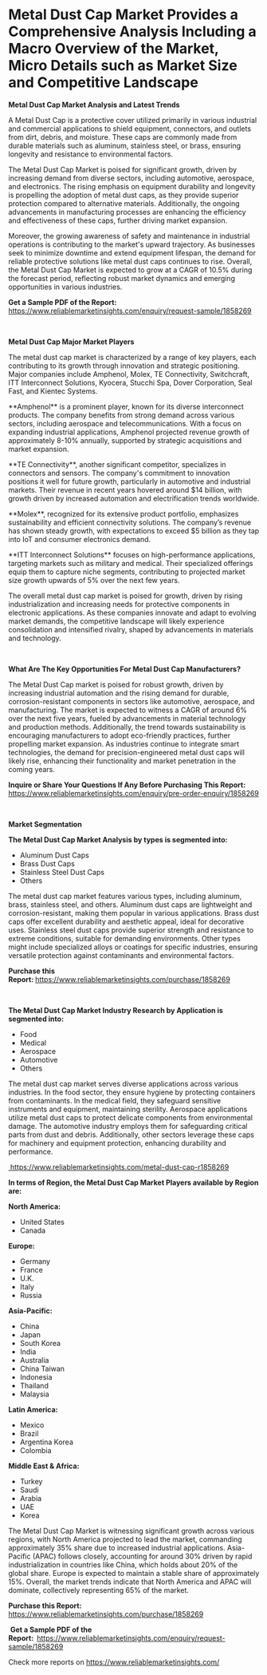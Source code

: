 <p><h1>Metal Dust Cap Market Provides a Comprehensive Analysis Including a Macro Overview of the Market, Micro Details such as Market Size and Competitive Landscape</h1></p><p><strong>Metal Dust Cap Market Analysis and Latest Trends</strong></p>
<p><p>A Metal Dust Cap is a protective cover utilized primarily in various industrial and commercial applications to shield equipment, connectors, and outlets from dirt, debris, and moisture. These caps are commonly made from durable materials such as aluminum, stainless steel, or brass, ensuring longevity and resistance to environmental factors.</p><p>The Metal Dust Cap Market is poised for significant growth, driven by increasing demand from diverse sectors, including automotive, aerospace, and electronics. The rising emphasis on equipment durability and longevity is propelling the adoption of metal dust caps, as they provide superior protection compared to alternative materials. Additionally, the ongoing advancements in manufacturing processes are enhancing the efficiency and effectiveness of these caps, further driving market expansion.</p><p>Moreover, the growing awareness of safety and maintenance in industrial operations is contributing to the market's upward trajectory. As businesses seek to minimize downtime and extend equipment lifespan, the demand for reliable protective solutions like metal dust caps continues to rise. Overall, the Metal Dust Cap Market is expected to grow at a CAGR of 10.5% during the forecast period, reflecting robust market dynamics and emerging opportunities in various industries.</p></p>
<p><strong>Get a Sample PDF of the Report:&nbsp;</strong> <a href="https://www.reliablemarketinsights.com/enquiry/request-sample/1858269?utm_campaign=2100&utm_medium=2&utm_source=Github&utm_content=ia&utm_term=22022025&utm_id=metal-dust-cap">https://www.reliablemarketinsights.com/enquiry/request-sample/1858269</a></p>
<p>&nbsp;</p>
<p><strong>Metal Dust Cap Major Market Players</strong></p>
<p><p>The metal dust cap market is characterized by a range of key players, each contributing to its growth through innovation and strategic positioning. Major companies include Amphenol, Molex, TE Connectivity, Switchcraft, ITT Interconnect Solutions, Kyocera, Stucchi Spa, Dover Corporation, Seal Fast, and Kientec Systems.</p><p>**Amphenol** is a prominent player, known for its diverse interconnect products. The company benefits from strong demand across various sectors, including aerospace and telecommunications. With a focus on expanding industrial applications, Amphenol projected revenue growth of approximately 8-10% annually, supported by strategic acquisitions and market expansion.</p><p>**TE Connectivity**, another significant competitor, specializes in connectors and sensors. The company's commitment to innovation positions it well for future growth, particularly in automotive and industrial markets. Their revenue in recent years hovered around $14 billion, with growth driven by increased automation and electrification trends worldwide.</p><p>**Molex**, recognized for its extensive product portfolio, emphasizes sustainability and efficient connectivity solutions. The company’s revenue has shown steady growth, with expectations to exceed $5 billion as they tap into IoT and consumer electronics demand.</p><p>**ITT Interconnect Solutions** focuses on high-performance applications, targeting markets such as military and medical. Their specialized offerings equip them to capture niche segments, contributing to projected market size growth upwards of 5% over the next few years.</p><p>The overall metal dust cap market is poised for growth, driven by rising industrialization and increasing needs for protective components in electronic applications. As these companies innovate and adapt to evolving market demands, the competitive landscape will likely experience consolidation and intensified rivalry, shaped by advancements in materials and technology.</p></p>
<p>&nbsp;</p>
<p><strong>What Are The Key Opportunities For Metal Dust Cap Manufacturers?</strong></p>
<p><p>The Metal Dust Cap market is poised for robust growth, driven by increasing industrial automation and the rising demand for durable, corrosion-resistant components in sectors like automotive, aerospace, and manufacturing. The market is expected to witness a CAGR of around 6% over the next five years, fueled by advancements in material technology and production methods. Additionally, the trend towards sustainability is encouraging manufacturers to adopt eco-friendly practices, further propelling market expansion. As industries continue to integrate smart technologies, the demand for precision-engineered metal dust caps will likely rise, enhancing their functionality and market penetration in the coming years.</p></p>
<p><strong>Inquire or Share Your Questions If Any Before Purchasing This Report:</strong> <a href="https://www.reliablemarketinsights.com/enquiry/pre-order-enquiry/1858269?utm_campaign=2100&utm_medium=2&utm_source=Github&utm_content=ia&utm_term=22022025&utm_id=metal-dust-cap">https://www.reliablemarketinsights.com/enquiry/pre-order-enquiry/1858269</a></p>
<p>&nbsp;</p>
<p><strong>Market Segmentation</strong></p>
<p><strong>The Metal Dust Cap Market Analysis by types is segmented into:</strong></p>
<p><ul><li>Aluminum Dust Caps</li><li>Brass Dust Caps</li><li>Stainless Steel Dust Caps</li><li>Others</li></ul></p>
<p><p>The metal dust cap market features various types, including aluminum, brass, stainless steel, and others. Aluminum dust caps are lightweight and corrosion-resistant, making them popular in various applications. Brass dust caps offer excellent durability and aesthetic appeal, ideal for decorative uses. Stainless steel dust caps provide superior strength and resistance to extreme conditions, suitable for demanding environments. Other types might include specialized alloys or coatings for specific industries, ensuring versatile protection against contaminants and environmental factors.</p></p>
<p><strong>Purchase this Report:&nbsp;</strong><a href="https://www.reliablemarketinsights.com/purchase/1858269?utm_campaign=2100&utm_medium=2&utm_source=Github&utm_content=ia&utm_term=22022025&utm_id=metal-dust-cap">https://www.reliablemarketinsights.com/purchase/1858269</a></p>
<p>&nbsp;</p>
<p><strong>The Metal Dust Cap Market Industry Research by Application is segmented into:</strong></p>
<p><ul><li>Food</li><li>Medical</li><li>Aerospace</li><li>Automotive</li><li>Others</li></ul></p>
<p><p>The metal dust cap market serves diverse applications across various industries. In the food sector, they ensure hygiene by protecting containers from contaminants. In the medical field, they safeguard sensitive instruments and equipment, maintaining sterility. Aerospace applications utilize metal dust caps to protect delicate components from environmental damage. The automotive industry employs them for safeguarding critical parts from dust and debris. Additionally, other sectors leverage these caps for machinery and equipment protection, enhancing durability and performance.</p></p>
<p><a href="https://www.reliablemarketinsights.com/metal-dust-cap-r1858269?utm_campaign=2100&utm_medium=2&utm_source=Github&utm_content=ia&utm_term=22022025&utm_id=metal-dust-cap">&nbsp;https://www.reliablemarketinsights.com/metal-dust-cap-r1858269</a></p>
<p><strong>In terms of Region, the Metal Dust Cap Market Players available by Region are:</strong></p>
<p>
    <p> <strong> North America: </strong>
        <ul>
            <li>United States</li>
            <li>Canada</li>
        </ul>
        </p> 
    <p> <strong> Europe: </strong>
        <ul>
            <li>Germany</li>
            <li>France</li>
            <li>U.K.</li>
            <li>Italy</li>
            <li>Russia</li>
        </ul>
        </p> 
    <p> <strong> Asia-Pacific: </strong>
        <ul>
            <li>China</li>
            <li>Japan</li>
            <li>South Korea</li>
            <li>India</li>
            <li>Australia</li>
            <li>China Taiwan</li>
            <li>Indonesia</li>
            <li>Thailand</li>
            <li>Malaysia</li>
        </ul>
        </p> 
    <p> <strong> Latin America: </strong>
        <ul>
            <li>Mexico</li>
            <li>Brazil</li>
            <li>Argentina Korea</li>
            <li>Colombia</li>
        </ul>
        </p> 
    <p> <strong> Middle East & Africa: </strong>
        <ul>
            <li>Turkey</li>
            <li>Saudi</li>
            <li>Arabia</li>
            <li>UAE</li>
            <li>Korea</li>
        </ul>
    </p>
    </p>
<p><p>The Metal Dust Cap Market is witnessing significant growth across various regions, with North America projected to lead the market, commanding approximately 35% share due to increased industrial applications. Asia-Pacific (APAC) follows closely, accounting for around 30% driven by rapid industrialization in countries like China, which holds about 20% of the global share. Europe is expected to maintain a stable share of approximately 15%. Overall, the market trends indicate that North America and APAC will dominate, collectively representing 65% of the market.</p></p>
<p><strong>Purchase this Report: </strong><a href="https://www.reliablemarketinsights.com/purchase/1858269?utm_campaign=2100&utm_medium=2&utm_source=Github&utm_content=ia&utm_term=22022025&utm_id=metal-dust-cap">https://www.reliablemarketinsights.com/purchase/1858269</a></p>
<p>&nbsp;<strong>Get a Sample PDF of the Report:&nbsp;&nbsp;</strong><a href="https://www.reliablemarketinsights.com/enquiry/request-sample/1858269?utm_campaign=2100&utm_medium=2&utm_source=Github&utm_content=ia&utm_term=22022025&utm_id=metal-dust-cap">https://www.reliablemarketinsights.com/enquiry/request-sample/1858269</a></p>
<p><strong></strong></p>
<p>Check more reports on <a href="https://www.reliablemarketinsights.com/?utm_campaign=2100&utm_medium=2&utm_source=Github&utm_content=ia&utm_term=22022025&utm_id=metal-dust-cap">https://www.reliablemarketinsights.com/</a></p>